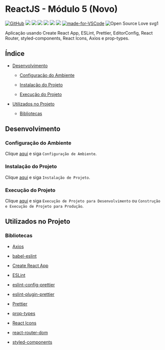 # ReactJS - Módulo 5 (Novo)

[![GitHub](https://img.shields.io/github/license/mashape/apistatus.svg)](https://github.com/osvaldokalvaitir/reactjs-modulo5-novo/blob/master/LICENSE)
![](https://img.shields.io/github/package-json/v/osvaldokalvaitir/reactjs-modulo5-novo.svg)
![](https://img.shields.io/github/last-commit/osvaldokalvaitir/reactjs-modulo5-novo.svg?color=red)
![](https://img.shields.io/github/languages/top/osvaldokalvaitir/reactjs-modulo5-novo.svg?color=yellow)
![](https://img.shields.io/github/languages/count/osvaldokalvaitir/reactjs-modulo5-novo.svg?color=lightgrey)
![](https://img.shields.io/github/languages/code-size/osvaldokalvaitir/reactjs-modulo5-novo.svg)
![](https://img.shields.io/github/repo-size/osvaldokalvaitir/reactjs-modulo5-novo.svg?color=blueviolet)
[![made-for-VSCode](https://img.shields.io/badge/Made%20for-VSCode-1f425f.svg)](https://code.visualstudio.com/)
![Open Source Love svg1](https://badges.frapsoft.com/os/v1/open-source.svg?v=103)

Aplicação usando Create React App, ESLint, Prettier, EditorConfig, React Router, styled-components, React Icons, Axios e prop-types.

## Índice

- [Desenvolvimento](#desenvolvimento)

  - [Configuração do Ambiente](#configuração-do-ambiente)

  - [Instalação do Projeto](#instalação-do-projeto)

  - [Execução do Projeto](#execução-do-projeto)

- [Utilizados no Projeto](#utilizados-no-projeto)

  - [Bibliotecas](#bibliotecas)

## Desenvolvimento

### Configuração do Ambiente

Clique [aqui](https://github.com/osvaldokalvaitir/projects-settings/blob/master/README.md) e siga `Configuração de Ambiente`.

### Instalação do Projeto

Clique [aqui](https://github.com/osvaldokalvaitir/projects-settings/blob/master/nodejs/nodejs.md) e siga `Instalação de Projeto`.

### Execução do Projeto

Clique [aqui](https://github.com/osvaldokalvaitir/projects-settings/blob/master/nodejs/libs/create-react-app.md) e siga `Execução de Projeto para Desenvolvimento` ou `Construção e Execução de Projeto para Produção`.

## Utilizados no Projeto

### Bibliotecas

- [Axios](https://github.com/osvaldokalvaitir/projects-settings/blob/master/nodejs/libs/axios.md)

- [babel-eslint](https://github.com/osvaldokalvaitir/projects-settings/blob/master/nodejs/libs/babel-eslint.md)

- [Create React App](https://github.com/osvaldokalvaitir/projects-settings/blob/master/nodejs/libs/create-react-app.md)

- [ESLint](https://github.com/osvaldokalvaitir/projects-settings/blob/master/nodejs/libs/eslint.md)

- [eslint-config-prettier](https://github.com/osvaldokalvaitir/projects-settings/blob/master/nodejs/libs/eslint-config-prettier.md)

- [eslint-plugin-prettier](https://github.com/osvaldokalvaitir/projects-settings/blob/master/nodejs/libs/eslint-plugin-prettier.md)

- [Prettier](https://github.com/osvaldokalvaitir/projects-settings/blob/master/nodejs/libs/prettier.md)

- [prop-types](https://github.com/osvaldokalvaitir/projects-settings/blob/master/nodejs/libs/prop-types.md)

- [React Icons](https://github.com/osvaldokalvaitir/projects-settings/blob/master/nodejs/libs/react-icons.md)

- [react-router-dom](https://github.com/osvaldokalvaitir/projects-settings/blob/master/nodejs/libs/react-router-dom.md)

- [styled-components](https://github.com/osvaldokalvaitir/projects-settings/blob/master/nodejs/libs/styled-components.md)
